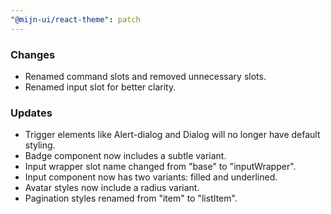 ```yaml
---
"@mijn-ui/react-theme": patch
---
```



### Changes

- Renamed command slots and removed unnecessary slots.
- Renamed input slot for better clarity.

### Updates

- Trigger elements like Alert-dialog and Dialog will no longer have default styling.
- Badge component now includes a subtle variant.
- Input wrapper slot name changed from "base" to "inputWrapper".
- Input component now has two variants: filled and underlined.
- Avatar styles now include a radius variant.
- Pagination styles renamed from "item" to "listItem".